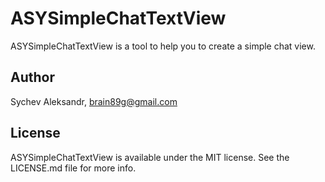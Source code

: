# ASYSimpleChatTextView

ASYSimpleChatTextView is a tool to help you to create a simple chat view. 

## Author

Sychev Aleksandr, brain89g@gmail.com

## License

ASYSimpleChatTextView is available under the MIT license. See the LICENSE.md file for more info.
